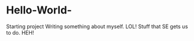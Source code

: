 # Hello-World-
Starting project 
Writing something about myself. LOL!
Stuff that SE gets us to do. HEH! 
